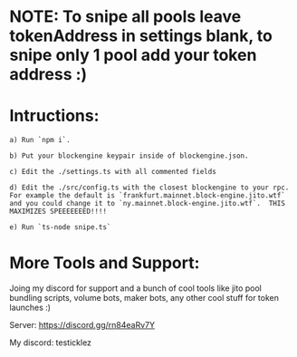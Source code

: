 # NOTE: To snipe all pools leave tokenAddress in settings blank, to snipe only 1 pool add your token address :)

# Intructions:

    a) Run `npm i`.  

    b) Put your blockengine keypair inside of blockengine.json.  

    c) Edit the ./settings.ts with all commented fields

    d) Edit the ./src/config.ts with the closest blockengine to your rpc.  For example the default is `frankfurt.mainnet.block-engine.jito.wtf` and you could change it to `ny.mainnet.block-engine.jito.wtf`.  THIS MAXIMIZES SPEEEEEEED!!!!

    e) Run `ts-node snipe.ts`

# More Tools and Support:
Joing my discord for support and a bunch of cool tools like jito pool bundling scripts, volume bots, maker bots, any other cool stuff for token launches :)

Server: https://discord.gg/rn84eaRv7Y

My discord: testicklez
